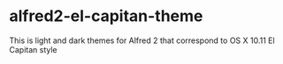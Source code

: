 # alfred2-el-capitan-theme
This is light and dark themes for Alfred 2 that correspond to OS X 10.11 El Capitan style

